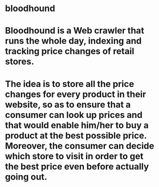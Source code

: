 # bloodhound
#	Bloodhound is a Web crawler that runs the whole day, indexing and tracking price changes of retail stores.
#	The idea is to store all the price changes for every product in their website, so as to ensure that a consumer can look up prices and that would enable him/her to buy a product at the best possible price. Moreover, the consumer can decide which store to visit in order to get the best price even before actually going out.
